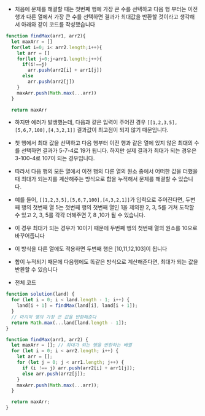 - 처음에 문제를 해결할 때는 첫번째 행에 가장 큰 수를 선택하고 다음 행 부터는 이전 행과 다른 열에서 가장 큰 수를 선택하면 결과가 최대값을 반환할 것이라고 생각해서 아래와 같이 코드를 작성했습니다

```javascript
function findMax(arr1, arr2){
  let maxArr = []
  for(let i=0; i< arr2.length;i++){
    let arr = []
    for(let j=0;j<arr1.length;j++){
      if(i!==j)
        arr.push(arr2[i] + arr1[j])
      else
        arr.push(arr2[j])
    }
    maxArr.push(Math.max(...arr))
  }

  return maxArr

```

- 하지만 에러가 발생했는데, 다음과 같은 입력이 주어진 경우 `[[1,2,3,5],[5,6,7,100],[4,3,2,1]]` 결과값이 최고점이 되지 않기 때문입니다.

- 첫 행에서 최대 값을 선택하고 다음 행부터 이전 행과 같은 열에 있지 않은 최대의 수를 선택하면 결과가 5-7-4로 19가 됩니다. 하지만 실제 결과가 최대가 되는 경우은 3-100-4로 107이 되는 경우입니다.

- 따라서 다음 행의 모든 열에서 이전 행의 다른 열의 원소 중에서 어떠한 값을 더했을 때 최대가 되는지를 계산해주는 방식으로 합을 누적해서 문제를 해결할 수 있습니다.

- 예를 들어, `[[1,2,3,5],[5,6,7,100],[4,3,2,1]]`가 입력으로 주어진다면, 두번째 행의 첫번째 열 5는 첫번째 행의 첫번째 열인 1을 제외한 2, 3, 5를 거쳐 도착할 수 있고 2, 3, 5를 각각 더해주면 7, 8 ,10가 될 수 있습니다.

- 이 경우 최대가 되는 경우가 10이기 때문에 두번째 행의 첫번째 열의 원소를 10으로 바꾸어줍니다

- 이 방식을 다른 열에도 적용하면 두번째 행은 [10,11,12,103]이 됩니다

- 합이 누적되기 때문에 다음행에도 똑같은 방식으로 계산해준다면, 최대가 되는 값을 반환할 수 있습니다

- 전체 코드

```javascript
function solution(land) {
  for (let i = 0; i < land.length - 1; i++) {
    land[i + 1] = findMax(land[i], land[i + 1]);
  }
  // 마지막 행의 가장 큰 값을 반환해준다
  return Math.max(...land[land.length - 1]);
}

function findMax(arr1, arr2) {
  let maxArr = []; // 최대가 되는 행을 반환하는 배열
  for (let i = 0; i < arr2.length; i++) {
    let arr = [];
    for (let j = 0; j < arr1.length; j++) {
      if (i !== j) arr.push(arr2[i] + arr1[j]);
      else arr.push(arr2[j]);
    }
    maxArr.push(Math.max(...arr));
  }

  return maxArr;
}
```

